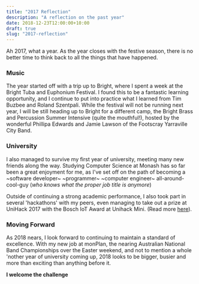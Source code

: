 ```yaml
---
title: "2017 Reflection"
description: "A reflection on the past year"
date: 2018-12-23T12:00:00+10:00
draft: true
slug: "2017-reflection"
---
```


Ah 2017, what a year. As the year closes with the festive season, there is no better time to think back to all the things that have happened.

<!--more-->

### Music

The year started off with a trip up to Bright, where I spent a week at the Bright Tuba and Euphonium Festival. I found this to be a fantastic learning opportunity, and I continue to put into practice what I learned from Tim Buzbee and Roland Szentpali. While the festival will not be running next year, I will be still heading up to Bright for a different camp, the Bright Brass and Percussion Summer Intensive (quite the mouthful!), hosted by the wonderful Phillipa Edwards and Jamie Lawson of the Footscray Yarraville City Band.

<!-- Leading right on from that... FYCB STUFF / WESTERN BRASS -->

### University

I also managed to survive my first year of university, meeting many new friends along the way. Studying Computer Science at Monash has so far been a great enjoyment for me, as I've set off on the path of becoming a ~software developer~ ~programmer~ ~computer engineer~ all-around-cool-guy (_who knows what the proper job title is anymore_)

<!-- RESEARCH PROJECT -->

<!-- WIRED -->

Outside of continuing a strong academic performance, I also took part in several 'hackathons' with my peers, even managing to take out a prize at UniHack 2017 with the Bosch IoT Award at Unihack Mini. (Read more [here](../unihack-2017/)).

<!-- MONPLAN -->

### Moving Forward

As 2018 nears, I look forward to continuing to maintain a standard of excellence. With my new job at monPlan, the nearing Australian National Band Championships over the Easter weekend, and not to mention a whole 'nother year of university coming up, 2018 looks to be bigger, busier and more than exciting than anything before it.

**I welcome the challenge**
